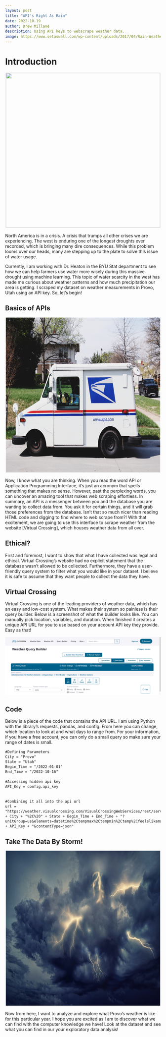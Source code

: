 ```yaml
---
layout: post
title: "API's Right As Rain"
date: 2022-10-19
author: Drew Millane 
description: Using API keys to webscrape weather data.
image: https://www.setaswall.com/wp-content/uploads/2017/04/Rain-Weather-Water-Drops-Wallpaper-1920x1200.jpg
---
```


# Introduction 

<p align="center">
<img src="https://github.com/amillane/stat386-projects/raw/main/assets/images/drought.png" width = "500" height="500">
</p>

North America is in a crisis. A crisis that trumps all other crises we are experiencing. The west is enduring one of the longest droughts ever recorded, which is bringing many dire consequences. While this problem looms over our heads, many are stepping up to the plate to solve this issue of water usage. 

Currently, I am working with Dr. Heaton in the BYU Stat department to see how we can help farmers use water more wisely during this massive drought using machine learning. This topic of water scarcity in the west has made me curious about weather patterns and how much precipitation our area is getting. I scraped my dataset on weather measurements in Provo, Utah using an API key. So, let’s begin!

## Basics of APIs 
<p align="center">
<img src="https://github.com/amillane/stat386-projects/raw/main/assets/images/mail.png" width = "500" height='500'>
</p>

Now, I know what you are thinking. When you read the word API or Application Programming Interface, it’s just an acronym that spells something that makes no sense. However, past the perplexing words, you can uncover an amazing tool that makes web scraping effortless. In summary, an API is a messenger between you and the database you are wanting to collect data from. You ask it for certain things, and it will grab those preferences from the database. Isn’t that so much nicer than reading HTML code and digging to find where to web scrape from?! With that excitement, we are going to use this interface to scrape weather from the website [Virtual Crossing], which houses weather data from all over. 
		

## Ethical?

First and foremost, I want to show that what I have collected was legal and ethical. Virtual Crossing’s website had no explicit statement that the database wasn’t allowed to be collected. Furthermore, they have a user-friendly query system to filter what you would like in your dataset. I believe it is safe to assume that they want people to collect the data they have. 


## Virtual Crossing

Virtual Crossing is one of the leading providers of weather data, which has an easy and low-cost system. What makes their system so painless is their query builder. Below is a screenshot of what the builder looks like. You can manually pick location, variables, and duration. When finished it creates a unique API URL for you to use based on your account API key they provide. Easy as that! 

<p align="center">
<img src="https://github.com/amillane/stat386-projects/raw/main/assets/images/VirtualCrossing.png">
</p>

## Code

Below is a piece of the code that contains the API URL. I am using Python with the library’s requests, pandas, and config. From here you can change, which location to look at and what days to range from. For your information, if you have a free account, you can only do a small query so make sure your range of dates is small. 

```
#Defining Parameters 
City = "Provo"
State = "Utah"
Begin_Time = "/2022-01-01"
End_Time = "/2022-10-16"

#Accessing hidden api key
API_Key = config.api_key


#Combining it all into the api url 
url = "https://weather.visualcrossing.com/VisualCrossingWebServices/rest/services/timeline/" + City + "%2C%20" + State + Begin_Time + End_Time + "?unitGroup=us&elements=datetime%2Ctempmax%2Ctempmin%2Ctemp%2Cfeelslikemax%2Cfeelslikemin%2Cfeelslike%2Chumidity%2Cprecip%2Cprecipprob%2Cwindspeed%2Ccloudcover%2Csolarradiation%2Csolarenergy%2Cuvindex%2Csunrise%2Csunset%2Cconditions&key=" + API_Key + "&contentType=json"

```

## Take The Data By Storm!

<p align="center">
<img src="https://github.com/amillane/stat386-projects/raw/main/assets/images/storm.png" width = "500" height='500'>
</p>

Now from here, I want to analyze and explore what Provo’s weather is like for this particular year. I hope you are excited as I am to discover what we can find with the computer knowledge we have! Look at the dataset and see what you can find in our your exploratory data analysis!


